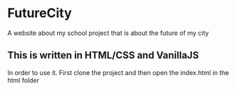 # FutureCity
A website about my school project that is about the future of my city
## This is written in HTML/CSS and VanillaJS
In order to use it. First clone the project and then open the index.html in the html folder
